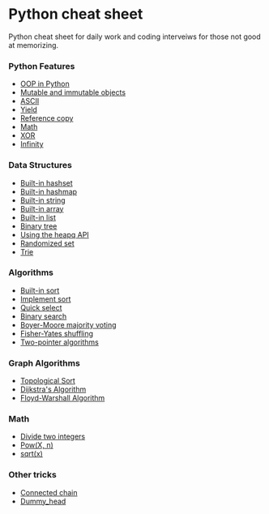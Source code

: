 # Python cheat sheet
Python cheat sheet for daily work and coding interveiws for those not good at memorizing.

### Python Features
* [OOP in Python](https://github.com/Wentao-Shi/Python-cheat-sheet/blob/main/python_features/OOP.md)
* [Mutable and immutable objects](https://github.com/Wentao-Shi/Python-cheat-sheet/blob/main/python_features/mutable-vs-immutable.md)
* [ASCII](https://github.com/Wentao-Shi/Python-cheat-sheet/blob/main/python_features/ascii.md)
* [Yield](https://github.com/Wentao-Shi/Python-cheat-sheet/blob/main/python_features/python_yield.md)
* [Reference copy](https://github.com/Wentao-Shi/Python-cheat-sheet/blob/main/python_features/python_reference_copy.md)
* [Math](https://github.com/Wentao-Shi/Python-cheat-sheet/blob/main/python_features/python_math.md)
* [XOR](https://github.com/Wentao-Shi/Python-cheat-sheet/blob/main/python_features/python_xor.md)
* [Infinity](https://github.com/Wentao-Shi/Python-cheat-sheet/blob/main/python_features/python_infinity.md)

### Data Structures
* [Built-in hashset](https://github.com/Wentao-Shi/Python-cheat-sheet/blob/main/data_structures/built_in_hashset.md)
* [Built-in hashmap](https://github.com/Wentao-Shi/Python-cheat-sheet/blob/main/data_structures/built_in_hashmap.md)
* [Built-in string](https://github.com/Wentao-Shi/Python-cheat-sheet/blob/main/data_structures/built_in_string.md)
* [Built-in array](https://github.com/Wentao-Shi/Python-cheat-sheet/blob/main/data_structures/built_in_array.md)
* [Built-in list](https://github.com/Wentao-Shi/Python-cheat-sheet/blob/main/data_structures/built_in_list.md)
* [Binary tree](https://github.com/Wentao-Shi/Python-cheat-sheet/blob/main/data_structures/binary_tree.md)
* [Using the heapq API](https://github.com/Wentao-Shi/Python-cheat-sheet/blob/main/data_structures/using_heapq.md)
* [Randomized set](https://github.com/Wentao-Shi/Python-cheat-sheet/blob/main/data_structures/randomizedSet.md)
* [Trie](https://github.com/shiwentao00/Python-cheat-sheet/blob/main/data_structures/trie.md)

### Algorithms
* [Built-in sort](https://github.com/Wentao-Shi/Python-cheat-sheet/blob/main/algorithms/built_in_sort.md)
* [Implement sort](https://github.com/Wentao-Shi/Python-cheat-sheet/blob/main/algorithms/implement_sort.md)
* [Quick select](https://github.com/shiwentao00/Python-cheat-sheet/blob/main/algorithms/quick_select.md)
* [Binary search](https://github.com/Wentao-Shi/Python-cheat-sheet/blob/main/algorithms/binary_search.md)
* [Boyer-Moore majority voting](https://github.com/Wentao-Shi/Python-cheat-sheet/blob/main/algorithms/boyer-moore-voting.md)
* [Fisher-Yates shuffling]()
* [Two-pointer algorithms]()

### Graph Algorithms
* [Topological Sort](https://github.com/shiwentao00/Python-cheat-sheet/blob/main/graph_algorithms/topological_sort.md)
* [Dijkstra's Algorithm](https://github.com/Wentao-Shi/Python-cheat-sheet/blob/main/graph_algorithms/dijkstra.md)
* [Floyd-Warshall Algorithm](https://github.com/Wentao-Shi/Python-cheat-sheet/blob/main/graph_algorithms/floyd-warshall.md)

### Math
* [Divide two integers]()
* [Pow(X, n)]()
* [sqrt(x)]()

### Other tricks
* [Connected chain](https://github.com/Wentao-Shi/Python-cheat-sheet/blob/main/other_tricks/trick_connected_chain.md)
* [Dummy_head](https://github.com/Wentao-Shi/Python-cheat-sheet/blob/main/other_tricks/trick_linked_list.md)

